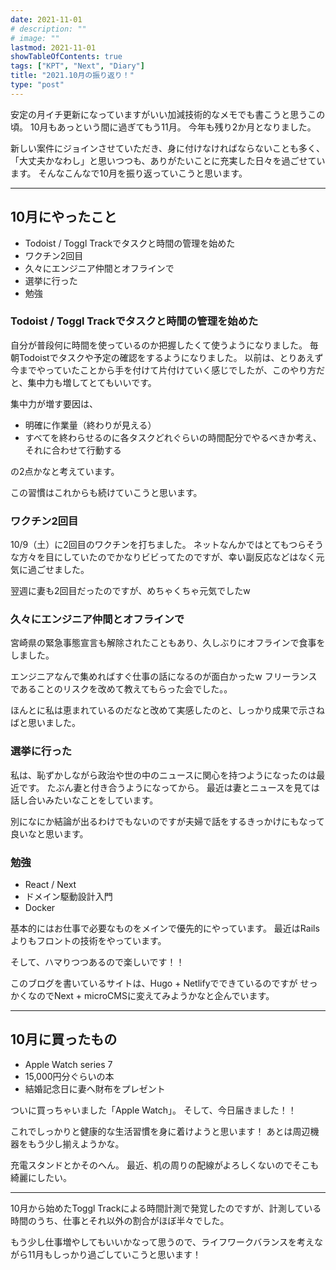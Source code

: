 ```yaml
---
date: 2021-11-01
# description: ""
# image: ""
lastmod: 2021-11-01
showTableOfContents: true
tags: ["KPT", "Next", "Diary"]
title: "2021.10月の振り返り！"
type: "post"
---
```


安定の月イチ更新になっていますがいい加減技術的なメモでも書こうと思うこの頃。
10月もあっという間に過ぎてもう11月。
今年も残り2か月となりました。

新しい案件にジョインさせていただき、身に付けなければならないことも多く、「大丈夫かなわし」と思いつつも、ありがたいことに充実した日々を過ごせています。
そんなこんなで10月を振り返っていこうと思います。

---

## 10月にやったこと

- Todoist / Toggl Trackでタスクと時間の管理を始めた
- ワクチン2回目
- 久々にエンジニア仲間とオフラインで
- 選挙に行った
- 勉強

### Todoist / Toggl Trackでタスクと時間の管理を始めた

自分が普段何に時間を使っているのか把握したくて使うようになりました。
毎朝Todoistでタスクや予定の確認をするようになりました。
以前は、とりあえず今までやっていたことから手を付けて片付けていく感じでしたが、このやり方だと、集中力も増してとてもいいです。

集中力が増す要因は、

- 明確に作業量（終わりが見える）
- すべてを終わらせるのに各タスクどれぐらいの時間配分でやるべきか考え、それに合わせて行動する

の2点かなと考えています。

この習慣はこれからも続けていこうと思います。

### ワクチン2回目

10/9（土）に2回目のワクチンを打ちました。
ネットなんかではとてもつらそうな方々を目にしていたのでかなりビビってたのですが、幸い副反応などはなく元気に過ごせました。

翌週に妻も2回目だったのですが、めちゃくちゃ元気でしたw

### 久々にエンジニア仲間とオフラインで

宮崎県の緊急事態宣言も解除されたこともあり、久しぶりにオフラインで食事をしました。

エンジニアなんで集めればすぐ仕事の話になるのが面白かったw
フリーランスであることのリスクを改めて教えてもらった会でした。。

ほんとに私は恵まれているのだなと改めて実感したのと、しっかり成果で示さねばと思いました。

### 選挙に行った

私は、恥ずかしながら政治や世の中のニュースに関心を持つようになったのは最近です。
たぶん妻と付き合うようになってから。
最近は妻とニュースを見ては話し合いみたいなことをしています。

別になにか結論が出るわけでもないのですが夫婦で話をするきっかけにもなって良いなと思います。

### 勉強

- React / Next
- ドメイン駆動設計入門
- Docker

基本的にはお仕事で必要なものをメインで優先的にやっています。
最近はRailsよりもフロントの技術をやっています。

そして、ハマりつつあるので楽しいです！！

このブログを書いているサイトは、Hugo + Netlifyでできているのですが
せっかくなのでNext + microCMSに変えてみようかなと企んでいます。

---

## 10月に買ったもの

- Apple Watch series 7
- 15,000円分ぐらいの本
- 結婚記念日に妻へ財布をプレゼント

ついに買っちゃいました「Apple Watch」。
そして、今日届きました！！

これでしっかりと健康的な生活習慣を身に着けようと思います！
あとは周辺機器をもう少し揃えようかな。

充電スタンドとかそのへん。
最近、机の周りの配線がよろしくないのでそこも綺麗にしたい。

---

10月から始めたToggl Trackによる時間計測で発覚したのですが、計測している時間のうち、仕事とそれ以外の割合がほぼ半々でした。

もう少し仕事増やしてもいいかなって思うので、ライフワークバランスを考えながら11月もしっかり過ごしていこうと思います！
